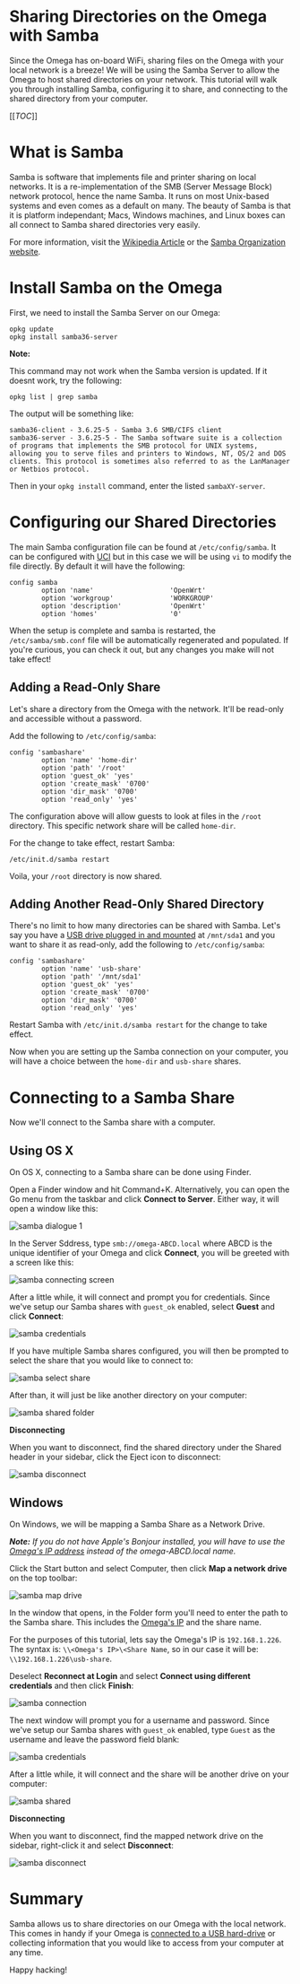 # Sharing Directories on the Omega with Samba

Since the Omega has on-board WiFi, sharing files on the Omega with your local network is a breeze! We will be using the Samba Server to allow the Omega to host shared directories on your network. This tutorial will walk you through installing Samba, configuring it to share, and connecting to the shared directory from your computer.


[[_TOC_]]


[//]: # (What is Samba)

# What is Samba

Samba is software that implements file and printer sharing on local networks. It is a re-implementation of the SMB (Server Message Block) network protocol, hence the name Samba. It runs on most Unix-based systems and even comes as a default on many. The beauty of Samba is that it is platform independant; Macs, Windows machines, and Linux boxes can all connect to Samba shared directories very easily.

For more information, visit the [Wikipedia Article](https://en.wikipedia.org/wiki/Samba_(software)) or the [Samba Organization website](https://www.samba.org/).


[//]: # (Install Samba)

# Install Samba on the Omega

First, we need to install the Samba Server on our Omega:
```
opkg update
opkg install samba36-server
```

**Note:**

This command may not work when the Samba version is updated. If it doesnt work, try the following:
```
opkg list | grep samba
```
The output will be something like:
```
samba36-client - 3.6.25-5 - Samba 3.6 SMB/CIFS client
samba36-server - 3.6.25-5 - The Samba software suite is a collection of programs that implements the SMB protocol for UNIX systems, allowing you to serve files and printers to Windows, NT, OS/2 and DOS clients. This protocol is sometimes also referred to as the LanManager or Netbios protocol.
```

Then in your `opkg install` command, enter the listed `sambaXY-server`.



[//]: # (Configuring Samba)

# Configuring our Shared Directories

The main Samba configuration file can be found at `/etc/config/samba`. It can be configured with [UCI] but in this case we will be using `vi` to modify the file directly. By default it will have the following:
```
config samba
        option 'name'                   'OpenWrt'
        option 'workgroup'              'WORKGROUP'
        option 'description'            'OpenWrt'
        option 'homes'                  '0'
```

When the setup is complete and samba is restarted, the `/etc/samba/smb.conf` file will be automatically regenerated and populated. If you're curious, you can check it out, but any changes you make will not take effect!


[//]: # (Configuring Samba: Adding a Read-Only Share)

## Adding a Read-Only Share

Let's share a directory from the Omega with the network. It'll be read-only and accessible without a password. 

Add the following to `/etc/config/samba`:
```
config 'sambashare'
        option 'name' 'home-dir'
        option 'path' '/root'
        option 'guest_ok' 'yes'
        option 'create_mask' '0700'
        option 'dir_mask' '0700'
        option 'read_only' 'yes'
```

The configuration above will allow guests to look at files in the `/root` directory. This specific network share will be called `home-dir`.

For the change to take effect, restart Samba:
```
/etc/init.d/samba restart
```

Voila, your `/root` directory is now shared.


[//]: # (Configuring Samba: Adding Another Share)

## Adding Another Read-Only Shared Directory

There's no limit to how many directories can be shared with Samba. Let's say you have a [USB drive plugged in and mounted](./Using-USB-Storage) at `/mnt/sda1` and you want to share it as read-only, add the following to `/etc/config/samba`:
```
config 'sambashare'
        option 'name' 'usb-share'
        option 'path' '/mnt/sda1'
        option 'guest_ok' 'yes'
        option 'create_mask' '0700'
        option 'dir_mask' '0700'
        option 'read_only' 'yes'
```

Restart Samba with `/etc/init.d/samba restart` for the change to take effect.

Now when you are setting up the Samba connection on your computer, you will have a choice between the `home-dir` and `usb-share` shares.


[//]: # (Connecting to a Samba Share)

# Connecting to a Samba Share

Now we'll connect to the Samba share with a computer.

[//]: # (Connecting to a Samba Share: OS X)

## Using OS X

On OS X, connecting to a Samba share can be done using Finder.

Open a Finder window and hit Command+K. Alternatively, you can open the Go menu from the taskbar and click **Connect to Server**. Either way, it will open a window like this:

![samba dialogue 1](http://i.imgur.com/VLTiKxw.png)

In the Server Sddress, type `smb://omega-ABCD.local` where ABCD is the unique identifier of your Omega and click **Connect**, you will be greeted with a screen like this:

![samba connecting screen](http://i.imgur.com/XxgCrpU.png)

After a little while, it will connect and prompt you for credentials. Since we've setup our Samba shares with `guest_ok` enabled, select **Guest** and click **Connect**:

![samba credentials](http://i.imgur.com/Nnjk8mr.png)

If you have multiple Samba shares configured, you will then be prompted to select the share that you would like to connect to:

![samba select share](http://i.imgur.com/vgLnlKH.png)

After than, it will just be like another directory on your computer:

![samba shared folder](http://i.imgur.com/9RL1dox.png)


**Disconnecting**

When you want to disconnect, find the shared directory under the Shared header in your sidebar, click the Eject icon to disconnect:

![samba disconnect](http://i.imgur.com/6P4315S.png)





[//]: # (Connecting to a Samba Share: Windows)

## Windows

On Windows, we will be mapping a Samba Share as a Network Drive.

***Note:** If you do not have Apple's Bonjour installed, you will have to use the [Omega's IP address](./Find-the-Omegas-IP-address) instead of the omega-ABCD.local name.*

Click the Start button and select Computer, then click **Map a network drive** on the top toolbar:

![samba map drive](http://i.imgur.com/FZv813p.png)

In the window that opens, in the Folder form you'll need to enter the path to the Samba share. This includes the [Omega's IP](./Find-the-Omegas-IP-address) and the share name. 

For the purposes of this tutorial, lets say the Omega's IP is `192.168.1.226`. The syntax is: `\\<Omega's IP>\<Share Name`, so in our case it will be: `\\192.168.1.226\usb-share`. 

Deselect **Reconnect at Login** and select **Connect using different credentials** and then click **Finish**:

![samba connection](http://i.imgur.com/0hfE2uR.png)

The next window will prompt you for a username and password. Since we've setup our Samba shares with `guest_ok` enabled, type `Guest` as the username and leave the password field blank:

![samba credentials](http://i.imgur.com/R8z019B.png)

After a little while, it will connect and the share will be another drive on your computer:

![samba shared](http://i.imgur.com/EVsqI0D.png)



**Disconnecting**

When you want to disconnect, find the mapped network drive on the sidebar, right-click it and select **Disconnect**:

![samba disconnect](http://i.imgur.com/Re9GYwh.png)



# Summary

Samba allows us to share directories on our Omega with the local network. This comes in handy if your Omega is [connected to a USB hard-drive](./Using-USB-Storage) or collecting information that you would like to access from your computer at any time.

Happy hacking!


   [UCI]: <https://wiki.onion.io/Tutorials/OpenWRT%20Tutorials/UCI_Tutorial/uci_introduction>
